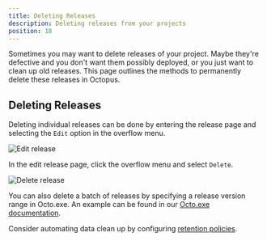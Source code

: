 ```yaml
---
title: Deleting Releases
description: Deleting releases from your projects
position: 18
---
```


Sometimes you may want to delete releases of your project. Maybe they're defective and you don't want them possibly deployed, or you just want to clean up old releases. This page outlines the methods to permanently delete these releases in Octopus.

## Deleting Releases

Deleting individual releases can be done by entering the release page and selecting the `Edit` option in the overflow menu.

![Edit release](edit-release.png "width=500")

In the edit release page, click the overflow menu and select `Delete`.

![Delete release](delete-release.png "width=500")

You can also delete a batch of releases by specifying a release version range in Octo.exe. An example can be found in our [Octo.exe documentation](/docs/api-and-integration/octo.exe-command-line/delete-release.md).

Consider automating data clean up by configuring [retention policies](/docs/administration/retention-policies/index.md).
